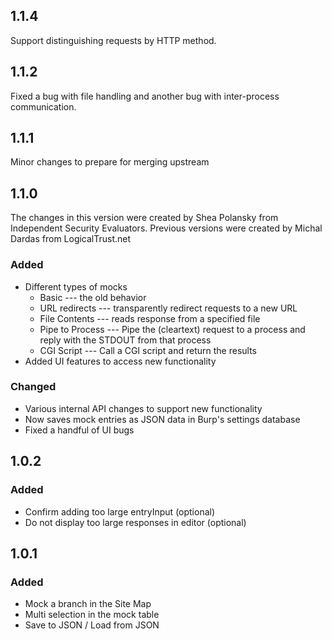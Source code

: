 ## 1.1.4
Support distinguishing requests by HTTP method.

## 1.1.2
Fixed a bug with file handling and another bug with inter-process communication.

## 1.1.1
Minor changes to prepare for merging upstream

## 1.1.0
The changes in this version were created by Shea Polansky from Independent Security Evaluators. Previous versions were created by Michal Dardas from LogicalTrust.net

### Added
- Different types of mocks
    - Basic --- the old behavior
    - URL redirects --- transparently redirect requests to a new URL
    - File Contents --- reads response from a specified file
    - Pipe to Process --- Pipe the (cleartext) request to a process and reply with the STDOUT from that process
    - CGI Script --- Call a CGI script and return the results
- Added UI features to access new functionality

### Changed
- Various internal API changes to support new functionality
- Now saves mock entries as JSON data in Burp's settings database
- Fixed a handful of UI bugs

## 1.0.2
### Added
- Confirm adding too large entryInput (optional)
- Do not display too large responses in editor (optional)

## 1.0.1
### Added
- Mock a branch in the Site Map
- Multi selection in the mock table
- Save to JSON / Load from JSON
